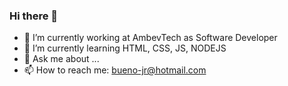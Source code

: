 ### Hi there 👋

- 🔭 I’m currently working at AmbevTech as Software Developer
- 🌱 I’m currently learning HTML, CSS, JS, NODEJS
- 💬 Ask me about ...
- 📫 How to reach me: bueno-jr@hotmail.com


